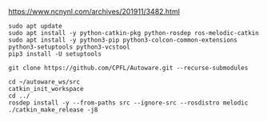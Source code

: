https://www.ncnynl.com/archives/201911/3482.html

```
sudo apt update
sudo apt install -y python-catkin-pkg python-rosdep ros-melodic-catkin
sudo apt install -y python3-pip python3-colcon-common-extensions python3-setuptools python3-vcstool
pip3 install -U setuptools
```


```
git clone https://github.com/CPFL/Autoware.git --recurse-submodules
```

```
cd ~/autoware_ws/src
catkin_init_workspace
cd ../
rosdep install -y --from-paths src --ignore-src --rosdistro melodic
./catkin_make_release -j8
```